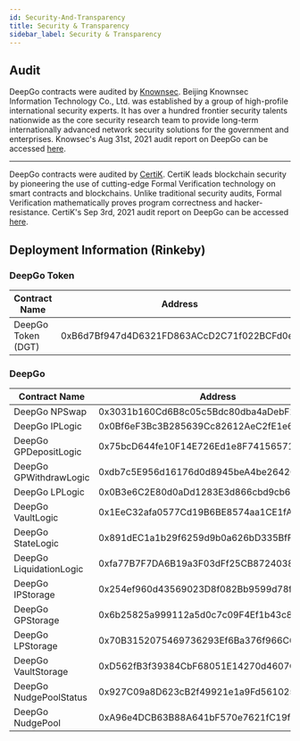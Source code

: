 ```yaml
---
id: Security-And-Transparency
title: Security & Transparency
sidebar_label: Security & Transparency
---
```


## Audit
DeepGo contracts were audited by [Knownsec](https://knownseclab.com/).
Beijing Knownsec Information Technology Co., Ltd. was established by a group of high-profile international security experts. It has over a hundred frontier security talents nationwide as the core security research team to provide long-term internationally advanced network security solutions for the government and enterprises.
Knowsec's Aug 31st, 2021 audit report on DeepGo can be accessed [here](https://github.com/DeepGoLab/docs/blob/master/audit/DeepGo%20NudgePool%20Smart%20Contract%20Audit%20Report(Non-final).pdf).

---

DeepGo contracts were audited by [CertiK](https://certik.io/).
CertiK leads blockchain security by pioneering the use of cutting-edge Formal Verification technology on smart contracts and blockchains. Unlike traditional security audits, Formal Verification mathematically proves program correctness and hacker-resistance.
CertiK's Sep 3rd, 2021 audit report on DeepGo can be accessed [here](https://github.com/DeepGoLab/docs/blob/master/audit/REP-DeepGo-2021-09-03.pdf).

## Deployment Information (Rinkeby)
### DeepGo Token
| Contract Name | Address |
| --- | --- |
| DeepGo Token (DGT) | 0xB6d7Bf947d4D6321FD863ACcD2C71f022BCFd0eE |

### DeepGo 
| Contract Name | Address |
| --- | --- |
| DeepGo NPSwap | 0x3031b160Cd6B8c05c5Bdc80dba4aDebF17257247 |
| DeepGo IPLogic | 0x0Bf6eF3Bc3B285639Cc82612AeC2fE1e68a98d07 |
| DeepGo GPDepositLogic | 0x75bcD644fe10F14E726Ed1e8F74156571E04BD26 |
| DeepGo GPWithdrawLogic | 0xdb7c5E956d16176d0d8945beA4be26420d04bfFD |
| DeepGo LPLogic | 0x0B3e6C2E80d0aDd1283E3d866cbd9cb6B57Dd911 |
| DeepGo VaultLogic | 0x1EeC32afa0577Cd19B6BE8574aa1CE1fAEf90f11 |
| DeepGo StateLogic | 0x891dEC1a1b29f6259d9b0a626bD335BfF3d9B5D4 |
| DeepGo LiquidationLogic | 0xfa77B7F7DA6B19a3F03dFf25CB87240384Bb76A5 |
| DeepGo IPStorage | 0x254ef960d43569023D8f082Bb9599d78f3Afff8c |
| DeepGo GPStorage | 0x6b25825a999112a5d0c7c09F4Ef1b43c8A02f2f6 |
| DeepGo LPStorage | 0x70B3152075469736293Ef6Ba376f966C6C1cc65c |
| DeepGo VaultStorage | 0xD562fB3f39384CbF68051E14270d4607C548d26B |
| DeepGo NudgePoolStatus | 0x927C09a8D623cB2f49921e1a9Fd561025ecFBc46 |
| DeepGo NudgePool | 0xA96e4DCB63B88A641bF570e7621fC19f4254a5aC |